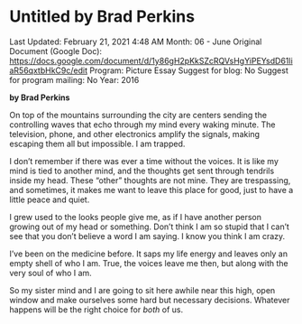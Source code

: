 # Untitled by Brad Perkins

Last Updated: February 21, 2021 4:48 AM
Month: 06 - June
Original Document (Google Doc): https://docs.google.com/document/d/1y86gH2pKkSZcRQVsHgYiPEYsdD61liaR56qxtbHkC9c/edit
Program: Picture Essay
Suggest for blog: No
Suggest for program mailing: No
Year: 2016

**by Brad Perkins**

On top of the mountains surrounding the city are centers sending the controlling waves that echo through my mind every waking minute. The television, phone, and other electronics amplify the signals, making escaping them all but impossible. I am trapped.

I don’t remember if there was ever a time without the voices. It is like my mind is tied to another mind, and the thoughts get sent through tendrils inside my head. These “other” thoughts are not mine. They are trespassing, and sometimes, it makes me want to leave this place for good, just to have a little peace and quiet.

I grew used to the looks people give me, as if I have another person growing out of my head or something. Don’t think I am so stupid that I can’t see that you don’t believe a word I am saying. I know you think I am crazy.

I’ve been on the medicine before. It saps my life energy and leaves only an empty shell of who I am. True, the voices leave me then, but along with the very soul of who I am.

So my sister mind and I are going to sit here awhile near this high, open window and make ourselves some hard but necessary decisions. Whatever happens will be the right choice for *both* of us.